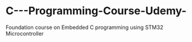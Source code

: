 # C---Programming-Course-Udemy-
Foundation course on Embedded C programming using STM32 Microcontroller
